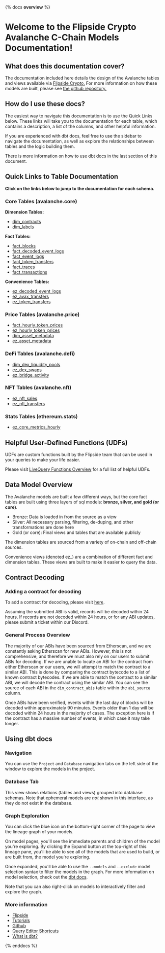 {% docs __overview__ %}

# Welcome to the Flipside Crypto Avalanche C-Chain Models Documentation!

## **What does this documentation cover?**
The documentation included here details the design of the Avalanche tables and views available via [Flipside Crypto.](https://flipsidecrypto.xyz/) For more information on how these models are built, please see [the github repository.](https://github.com/FlipsideCrypto/avalanche-models)

## **How do I use these docs?**
The easiest way to navigate this documentation is to use the Quick Links below. These links will take you to the documentation for each table, which contains a description, a list of the columns, and other helpful information.

If you are experienced with dbt docs, feel free to use the sidebar to navigate the documentation, as well as explore the relationships between tables and the logic building them.

There is more information on how to use dbt docs in the last section of this document.

## **Quick Links to Table Documentation**

**Click on the links below to jump to the documentation for each schema.**

### Core Tables (avalanche.core)

**Dimension Tables:**
- [dim_contracts](https://flipsidecrypto.github.io/avalanche-models/#!/model/model.avalanche_models.core__dim_contracts)
- [dim_labels](https://flipsidecrypto.github.io/avalanche-models/#!/model/model.avalanche_models.core__dim_labels)

**Fact Tables:**
- [fact_blocks](https://flipsidecrypto.github.io/avalanche-models/#!/model/model.avalanche_models.core__fact_blocks)
- [fact_decoded_event_logs](https://flipsidecrypto.github.io/avalanche-models/#!/model/model.avalanche_models.core__fact_decoded_event_logs)
- [fact_event_logs](https://flipsidecrypto.github.io/avalanche-models/#!/model/model.avalanche_models.core__fact_event_logs)
- [fact_token_transfers](https://flipsidecrypto.github.io/avalanche-models/#!/model/model.avalanche_models.core__fact_token_transfers)
- [fact_traces](https://flipsidecrypto.github.io/avalanche-models/#!/model/model.avalanche_models.core__fact_traces)
- [fact_transactions](https://flipsidecrypto.github.io/avalanche-models/#!/model/model.avalanche_models.core__fact_transactions)

**Convenience Tables:**
- [ez_decoded_event_logs](https://flipsidecrypto.github.io/avalanche-models/#!/model/model.avalanche_models.core__ez_decoded_event_logs)
- [ez_avax_transfers](https://flipsidecrypto.github.io/avalanche-models/#!/model/model.avalanche_models.core__ez_avax_transfers)
- [ez_token_transfers](https://flipsidecrypto.github.io/avalanche-models/#!/model/model.avalanche_models.core__ez_token_transfers)

### Price Tables (avalanche.price)
- [fact_hourly_token_prices](https://flipsidecrypto.github.io/avalanche-models/#!/model/model.avalanche_models.price__fact_hourly_token_prices)
- [ez_hourly_token_prices](https://flipsidecrypto.github.io/avalanche-models/#!/model/model.avalanche_models.price__ez_hourly_token_prices)
- [dim_asset_metadata](https://flipsidecrypto.github.io/avalanche-models/#!/model/model.avalanche_models.price__dim_asset_metadata)
- [ez_asset_metadata](https://flipsidecrypto.github.io/avalanche-models/#!/model/model.avalanche_models.price__ez_asset_metadata)

### DeFi Tables (avalanche.defi)
- [dim_dex_liquidity_pools](https://flipsidecrypto.github.io/avalanche-models/#!/model/model.avalanche_models.defi__dim_dex_liquidity_pools)
- [ez_dex_swaps](https://flipsidecrypto.github.io/avalanche-models/#!/model/model.avalanche_models.defi__ez_dex_swaps)
- [ez_bridge_activity](https://flipsidecrypto.github.io/avalanche-models/#!/model/model.avalanche_models.defi__ez_bridge_activity)

### NFT Tables (avalanche.nft)
- [ez_nft_sales](https://flipsidecrypto.github.io/avalanche-models/#!/model/model.avalanche_models.nft__ez_nft_sales)
- [ez_nft_transfers](https://flipsidecrypto.github.io/avalanche-models/#!/model/model.avalanche_models.nft__ez_nft_transfers)

### Stats Tables (ethereum.stats)
- [ez_core_metrics_hourly](https://flipsidecrypto.github.io/avalanche-models/#!/model/model.avalanche_models.stats__ez_core_metrics_hourly)

## **Helpful User-Defined Functions (UDFs)**

UDFs are custom functions built by the Flipside team that can be used in your queries to make your life easier. 

Please visit [LiveQuery Functions Overview](https://flipsidecrypto.github.io/livequery-models/#!/overview) for a full list of helpful UDFs.

## **Data Model Overview**

The Avalanche models are built a few different ways, but the core fact tables are built using three layers of sql models: **bronze, silver, and gold (or core).**

- Bronze: Data is loaded in from the source as a view
- Silver: All necessary parsing, filtering, de-duping, and other transformations are done here
- Gold (or core): Final views and tables that are available publicly

The dimension tables are sourced from a variety of on-chain and off-chain sources.

Convenience views (denoted ez_) are a combination of different fact and dimension tables. These views are built to make it easier to query the data.

## **Contract Decoding**
### Adding a contract for decoding
To add a contract for decoding, please visit [here](https://science.flipsidecrypto.xyz/abi-requestor/). 

Assuming the submitted ABI is valid, records will be decoded within 24 hours. If records are not decoded within 24 hours, or for any ABI updates, please submit a ticket within our Discord. 

### General Process Overview

The majority of our ABIs have been sourced from Etherscan, and we are constantly asking Etherscan for new ABIs. However, this is not comprehensive, and therefore we must also rely on our users to submit ABIs for decoding.
If we are unable to locate an ABI for the contract from either Etherscan or our users, we will attempt to match the contract to a similar ABI. This is done by comparing the contract bytecode to a list of known contract bytecodes. If we are able to match the contract to a similar ABI, we will decode the contract using the similar ABI. You can see the source of each ABI in the `dim_contract_abis` table within the `abi_source` column. 

Once ABIs have been verified, events within the last day of blocks will be decoded within approximately 90 minutes. Events older than 1 day will be decoded within 24 hours in the majority of cases. The exception here is if the contract has a massive number of events, in which case it may take longer.

## **Using dbt docs**
### Navigation

You can use the ```Project``` and ```Database``` navigation tabs on the left side of the window to explore the models in the project.

### Database Tab

This view shows relations (tables and views) grouped into database schemas. Note that ephemeral models are *not* shown in this interface, as they do not exist in the database.

### Graph Exploration

You can click the blue icon on the bottom-right corner of the page to view the lineage graph of your models.

On model pages, you'll see the immediate parents and children of the model you're exploring. By clicking the Expand button at the top-right of this lineage pane, you'll be able to see all of the models that are used to build, or are built from, the model you're exploring.

Once expanded, you'll be able to use the ```--models``` and ```--exclude``` model selection syntax to filter the models in the graph. For more information on model selection, check out the [dbt docs](https://docs.getdbt.com/docs/model-selection-syntax).

Note that you can also right-click on models to interactively filter and explore the graph.


### **More information**
- [Flipside](https://flipsidecrypto.xyz)
- [Tutorials](https://docs.flipsidecrypto.com/our-data/tutorials)
- [Github](https://github.com/FlipsideCrypto/avalanche-models)
- [Query Editor Shortcuts](https://docs.flipsidecrypto.com/velocity/query-editor-shortcuts)
- [What is dbt?](https://docs.getdbt.com/docs/introduction)

{% enddocs %}
